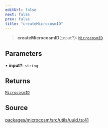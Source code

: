 ```yaml
---
editUrl: false
next: false
prev: false
title: "createMicrocosmID"
---
```


> **createMicrocosmID**(`input`?): [`MicrocosmID`](../type-aliases/MicrocosmID.md)

## Parameters

• **input?**: `string`

## Returns

[`MicrocosmID`](../type-aliases/MicrocosmID.md)

## Source

[packages/microcosm/src/utils/uuid.ts:41](https://github.com/nodenogg-in/alpha-p2p/blob/d624cf9b15dbfd7fc2661f690e3277335e5f9583/packages/microcosm/src/utils/uuid.ts#L41)
